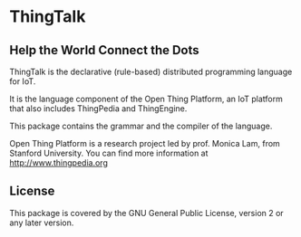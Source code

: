 # ThingTalk

## Help the World Connect the Dots

ThingTalk is the declarative (rule-based) distributed programming
language for IoT.

It is the language component of the Open Thing Platform, an IoT
platform that also includes ThingPedia and ThingEngine.

This package contains the grammar and the compiler of the language.

Open Thing Platform is a research project led by prof. Monica Lam,
from Stanford University.  You can find more information at
http://www.thingpedia.org

## License

This package is covered by the GNU General Public License, version 2
or any later version.
